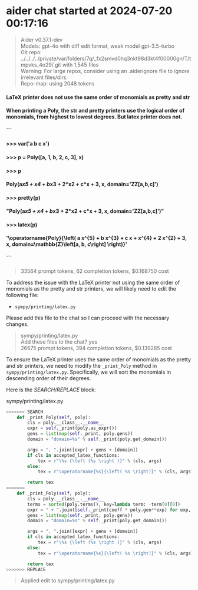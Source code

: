 
# aider chat started at 2024-07-20 00:17:16

> Aider v0.37.1-dev  
> Models: gpt-4o with diff edit format, weak model gpt-3.5-turbo  
> Git repo: ../../../../private/var/folders/7q/_fx2smvd0hq3nkt98d3kt4f00000gn/T/tmpvks_4o29/.git with 1,545 files  
> Warning: For large repos, consider using an .aiderignore file to ignore irrelevant files/dirs.  
> Repo-map: using 2048 tokens  

#### LaTeX printer does not use the same order of monomials as pretty and str   
#### When printing a Poly, the str and pretty printers use the logical order of monomials, from highest to lowest degrees. But latex printer does not.   
#### ```  
#### >>> var('a b c x')  
#### >>> p = Poly([a, 1, b, 2, c, 3], x)  
#### >>> p  
#### Poly(a*x**5 + x**4 + b*x**3 + 2*x**2 + c*x + 3, x, domain='ZZ[a,b,c]')  
#### >>> pretty(p)  
#### "Poly(a*x**5 + x**4 + b*x**3 + 2*x**2 + c*x + 3, x, domain='ZZ[a,b,c]')"  
#### >>> latex(p)  
#### '\\operatorname{Poly}{\\left( a x^{5} + b x^{3} + c x + x^{4} + 2 x^{2} + 3, x, domain=\\mathbb{Z}\\left[a, b, c\\right] \\right)}'  
#### ```  
> 33564 prompt tokens, 62 completion tokens, $0.168750 cost  

To address the issue with the LaTeX printer not using the same order of monomials as the pretty and str printers, we will likely need to edit the following file:

- `sympy/printing/latex.py`

Please add this file to the chat so I can proceed with the necessary changes.

> sympy/printing/latex.py  
> Add these files to the chat? yes  
> 26675 prompt tokens, 394 completion tokens, $0.139285 cost  

To ensure the LaTeX printer uses the same order of monomials as the pretty and str printers, we need to modify the `_print_Poly` method in `sympy/printing/latex.py`. Specifically, we will sort the monomials in descending order of their degrees.

Here is the *SEARCH/REPLACE* block:

sympy/printing/latex.py
```python
<<<<<<< SEARCH
    def _print_Poly(self, poly):
        cls = poly.__class__.__name__
        expr = self._print(poly.as_expr())
        gens = list(map(self._print, poly.gens))
        domain = "domain=%s" % self._print(poly.get_domain())

        args = ", ".join([expr] + gens + [domain])
        if cls in accepted_latex_functions:
            tex = r"\%s {\left (%s \right )}" % (cls, args)
        else:
            tex = r"\operatorname{%s}{\left( %s \right)}" % (cls, args)

        return tex
=======
    def _print_Poly(self, poly):
        cls = poly.__class__.__name__
        terms = sorted(poly.terms(), key=lambda term: -term[0][0])
        expr = " + ".join([self._print(coeff * poly.gen**exp) for exp, coeff in terms])
        gens = list(map(self._print, poly.gens))
        domain = "domain=%s" % self._print(poly.get_domain())

        args = ", ".join([expr] + gens + [domain])
        if cls in accepted_latex_functions:
            tex = r"\%s {\left (%s \right )}" % (cls, args)
        else:
            tex = r"\operatorname{%s}{\left( %s \right)}" % (cls, args)

        return tex
>>>>>>> REPLACE
```

> Applied edit to sympy/printing/latex.py  
